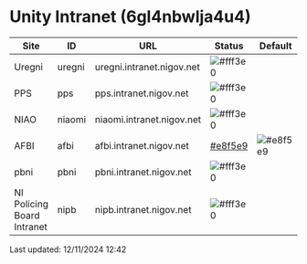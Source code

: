 # Unity Intranet (6gl4nbwlja4u4) 

 | Site  | ID | URL | Status | Default |
| --- | --- | --- | --- | --- | 
| Uregni | uregni | uregni.intranet.nigov.net | ![#fff3e0](https://placehold.co/140x30/ffe0b2/e65100.png?text=Development&font=source-sans-pro) |   | 
| PPS | pps | pps.intranet.nigov.net | ![#fff3e0](https://placehold.co/140x30/ffe0b2/e65100.png?text=Development&font=source-sans-pro) |   | 
| NIAO | niaomi | niaomi.intranet.nigov.net | ![#fff3e0](https://placehold.co/140x30/ffe0b2/e65100.png?text=Development&font=source-sans-pro) |   | 
| AFBI | afbi | afbi.intranet.nigov.net | [#e8f5e9](https://placehold.co/140x30/cfd8dc/37474f.png?text=Unknown&font=source-sans-pro) | ![#e8f5e9](https://placehold.co/80x30/c8e6c9/1b5e20.png?text=Yes&font=source-sans-pro) | 
| pbni | pbni | pbni.intranet.nigov.net | ![#fff3e0](https://placehold.co/140x30/ffe0b2/e65100.png?text=Development&font=source-sans-pro) |   | 
| NI Policing Board Intranet | nipb | nipb.intranet.nigov.net | ![#fff3e0](https://placehold.co/140x30/ffe0b2/e65100.png?text=Development&font=source-sans-pro) |   | 
Last updated: 12/11/2024 12:42